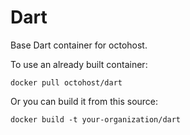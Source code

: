 Dart
===============

Base Dart container for octohost.

To use an already built container:

`docker pull octohost/dart`

Or you can build it from this source:

`docker build -t your-organization/dart`
